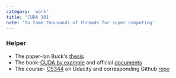 ```yaml
---
category: 'work'
title: 'CUDA 101'
note: 'to tame thousands of threads for super computing'
---
```


### Helper
+ The paper-Ian Buck's [thesis](http://graphics.stanford.edu/~ianbuck/thesis.pdf)
+ The book-[CUDA by example](https://developer.nvidia.com/cuda-example) and official [documents](https://docs.nvidia.com/cuda/)
+ The course- [CS344](https://classroom.udacity.com/courses/cs344/) on Udacity and corresponding Github [repo](https://github.com/udacity/cs344/)
